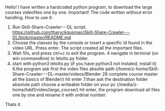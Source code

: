 Hello!
I have written a hardcoded python program, to download the large courses videofiles one by one.
Important! The code written without error handling.
How to use it:

1. Run Skill-Share-Crawler---DL script.
https://github.com/tharyckgusmao/Skill-Share-Crawler---DL/blob/master/README.md
2. Choose the classes by the console or insert a specific id found in the video URL. Press enter.
The script created all the important files.
3. Wait 10s, and press ctrl+c to exit the program. 
4 navigate in terminal (on win commandline) to letolto.py folder.
5. start with python3 letolto.py (if you have python3 not instaled, install it)
6.the program ask first the video files absolte path (/home/z-home/Skill-Share-Crawler---DL-master/videos/Blender 28 complete course master all the basics of Blender/)
hit enter
7.than ask the destination folder absolute path choose a writeable folder on your pc (/media/z-home/hdd1/video/large_course/)
hit enter, the program download all files one by one and rename it with ordinal number.

Thats it.

